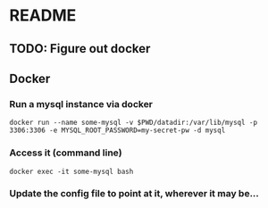 # README

## TODO: Figure out docker

## Docker

### Run a mysql instance via docker

```
docker run --name some-mysql -v $PWD/datadir:/var/lib/mysql -p 3306:3306 -e MYSQL_ROOT_PASSWORD=my-secret-pw -d mysql
```

### Access it (command line)

```
docker exec -it some-mysql bash
```

### Update the config file to point at it, wherever it may be...

